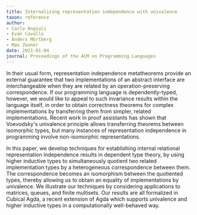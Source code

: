 ```yaml
---
title: Internalizing representation independence with univalence
taxon: reference
author:
- Carlo Angiuli
- Evan Cavallo
- Anders Mörtberg
- Max Zeuner
date: 2021-01-04
journal: Proceedings of the ACM on Programming Languages
---
```


In their usual form, representation independence metatheorems provide an external guarantee that two implementations of an abstract interface are interchangeable when they are related by an operation-preserving correspondence. If our programming language is dependently-typed, however, we would like to appeal to such invariance results within the language itself, in order to obtain correctness theorems for complex implementations by transferring them from simpler, related implementations. Recent work in proof assistants has shown that Voevodsky's univalence principle allows transferring theorems between isomorphic types, but many instances of representation independence in programming involve non-isomorphic representations.

In this paper, we develop techniques for establishing internal relational representation independence results in dependent type theory, by using higher inductive types to simultaneously quotient two related implementation types by a heterogeneous correspondence between them. The correspondence becomes an isomorphism between the quotiented types, thereby allowing us to obtain an equality of implementations by univalence. We illustrate our techniques by considering applications to matrices, queues, and finite multisets. Our results are all formalized in Cubical Agda, a recent extension of Agda which supports univalence and higher inductive types in a computationally well-behaved way.
